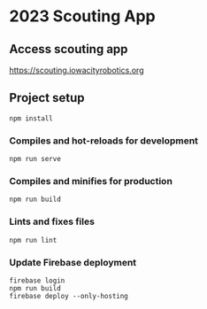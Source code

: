 # 2023 Scouting App

## Access scouting app
https://scouting.iowacityrobotics.org

## Project setup
```
npm install
```

### Compiles and hot-reloads for development
```
npm run serve
```

### Compiles and minifies for production
```
npm run build
```

### Lints and fixes files
```
npm run lint
```

### Update Firebase deployment
```
firebase login
npm run build
firebase deploy --only-hosting
```